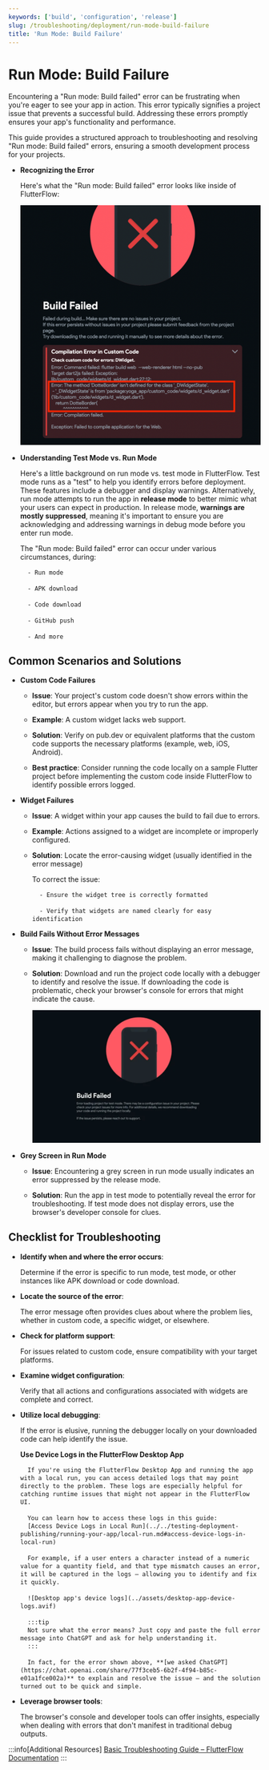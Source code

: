 ```yaml
---
keywords: ['build', 'configuration', 'release']
slug: /troubleshooting/deployment/run-mode-build-failure
title: 'Run Mode: Build Failure'
---
```

# Run Mode: Build Failure

Encountering a "Run mode: Build failed" error can be frustrating when you're eager to see your app in action. This error typically signifies a project issue that prevents a successful build. Addressing these errors promptly ensures your app's functionality and performance. 

This guide provides a structured approach to troubleshooting and resolving "Run mode: Build failed" errors, ensuring a smooth development process for your projects.

- **Recognizing the Error**

    Here's what the "Run mode: Build failed" error looks like inside of FlutterFlow:

    ![](../assets/20250430121148301014.png)

- **Understanding Test Mode vs. Run Mode**

    Here's a little background on run mode vs. test mode in FlutterFlow. Test mode runs as a "test" to help you identify errors before deployment. These features include a debugger and display warnings. Alternatively, run mode attempts to run the app in **release mode** to better mimic what your users can expect in production. In release mode, **warnings are mostly suppressed**, meaning it's important to ensure you are acknowledging and addressing warnings in debug mode before you enter run mode.

    The "Run mode: Build failed" error can occur under various circumstances, during:

        - Run mode

        - APK download

        - Code download

        - GitHub push

        - And more

## Common Scenarios and Solutions

- **Custom Code Failures**

    - **Issue**: Your project's custom code doesn't show errors within the editor, but errors appear when you try to run the app.

    - **Example**: A custom widget lacks web support.

    - **Solution**: Verify on pub.dev or equivalent platforms that the custom code supports the necessary platforms (example, web, iOS, Android).

    - **Best practice**: Consider running the code locally on a sample Flutter project before implementing the custom code inside FlutterFlow to identify possible errors logged.

- **Widget Failures**

    - **Issue**: A widget within your app causes the build to fail due to errors.

    - **Example**: Actions assigned to a widget are incomplete or improperly configured.

    - **Solution**: Locate the error-causing widget (usually identified in the error message)

        To correct the issue:

            - Ensure the widget tree is correctly formatted

            - Verify that widgets are named clearly for easy identification

- **Build Fails Without Error Messages**

    - **Issue**: The build process fails without displaying an error message, making it challenging to diagnose the problem.

    - **Solution**: Download and run the project code locally with a debugger to identify and resolve the issue. If downloading the code is problematic, check your browser's console for errors that might indicate the cause.

        ![](../assets/20250430121148811672.png)

- **Grey Screen in Run Mode**

    - **Issue**: Encountering a grey screen in run mode usually indicates an error suppressed by the release mode.

    - **Solution**: Run the app in test mode to potentially reveal the error for troubleshooting. If test mode does not display errors, use the browser's developer console for clues.

## Checklist for Troubleshooting

- **Identify when and where the error occurs**: 

    Determine if the error is specific to run mode, test mode, or other instances like APK download or code download.

- **Locate the source of the error**: 

    The error message often provides clues about where the problem lies, whether in custom code, a specific widget, or elsewhere.

- **Check for platform support**:

    For issues related to custom code, ensure compatibility with your target platforms.

- **Examine widget configuration**: 

    Verify that all actions and configurations associated with widgets are complete and correct.

- **Utilize local debugging**: 

    If the error is elusive, running the debugger locally on your downloaded code can help identify the issue.

    **Use Device Logs in the FlutterFlow Desktop App**

        If you're using the FlutterFlow Desktop App and running the app with a local run, you can access detailed logs that may point directly to the problem. These logs are especially helpful for catching runtime issues that might not appear in the FlutterFlow UI.

        You can learn how to access these logs in this guide:  
        [Access Device Logs in Local Run](../../testing-deployment-publishing/running-your-app/local-run.md#access-device-logs-in-local-run)

        For example, if a user enters a character instead of a numeric value for a quantity field, and that type mismatch causes an error, it will be captured in the logs — allowing you to identify and fix it quickly.

        ![Desktop app's device logs](../assets/desktop-app-device-logs.avif)

        :::tip
        Not sure what the error means? Just copy and paste the full error message into ChatGPT and ask for help understanding it.
        :::

        In fact, for the error shown above, **[we asked ChatGPT](https://chat.openai.com/share/77f3ceb5-6b2f-4f94-b85c-e01a1fce002a)** to explain and resolve the issue — and the solution turned out to be quick and simple.

- **Leverage browser tools**: 

    The browser's console and developer tools can offer insights, especially when dealing with errors that don't manifest in traditional debug outputs.


:::info[Additional Resources]
[Basic Troubleshooting Guide – FlutterFlow Documentation](https://docs.flutterflow.io/troubleshooting/basic-troubleshooting-guide)
:::
